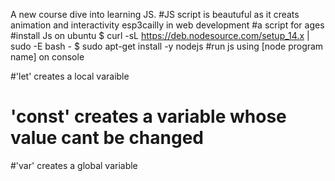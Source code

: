 A new course dive into learning JS.
#JS script is beautuful as it creats animation and interactivity esp3cailly in web development
#a script for ages 
#install Js on ubuntu 
        $ curl -sL https://deb.nodesource.com/setup_14.x | sudo -E bash -
        $ sudo apt-get install -y nodejs
#run js using [node program name] on console

#'let' creates a local varaible
# 'const' creates a variable whose value cant be changed 
#'var' creates a global variable 
